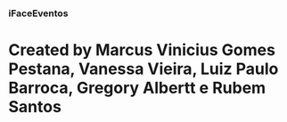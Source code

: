 ### iFaceEventos

# Created by Marcus Vinicius Gomes Pestana, Vanessa Vieira, Luiz Paulo Barroca, Gregory Albertt e Rubem Santos
